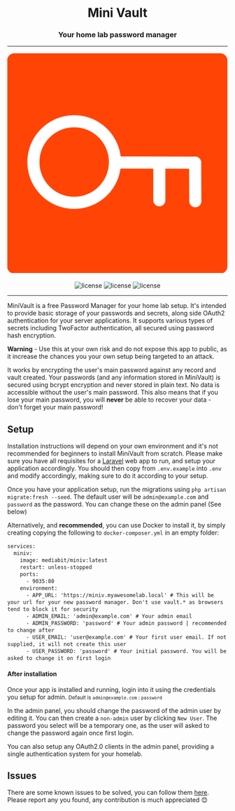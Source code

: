 <h1 align="center">Mini Vault</h1>
<h3 align="center">Your home lab password manager</h3>

---

<p align="center">
<img src="https://raw.githubusercontent.com/MediaBitLtd/mini_vault/refs/heads/main/public/img/logo.svg?sanitize=true"/>
<br />
<br />
<img alt="license" src="https://img.shields.io/github/license/MediaBitLtd/mini_vault" />
<img alt="license" src="https://img.shields.io/github/release/MediaBitLtd/mini_vault" />
<img alt="license" src="https://img.shields.io/github/issues/MediaBitLtd/mini_vault" />
</p>

---

MiniVault is a free Password Manager for your home lab setup. It's intended to provide basic storage of your passwords and secrets, along side OAuth2 authentication for your server applications. It supports various types of secrets including TwoFactor authentication, all secured using password hash encryption.

**Warning** - Use this at your own risk and do not expose this app to public, as it increase the chances you your own setup being targeted to an attack.

It works by encrypting the user's main password against any record and vault created. Your passwords (and any information stored in MiniVault) is secured using bcrypt encryption and never stored in plain text. No data is accessible without the user's main password. This also means that if you lose your main password, you will **never** be able to recover your data - don't forget your main password!

## Setup

Installation instructions will depend on your own environment and it's not recommended for beginners to install MiniVault from scratch. Please make sure you have all requisites for a <a href="https://laravel.com/docs/12.x/deployment">Laravel</a> web app to run, and setup your application accordingly. You should then copy from `.env.example` into `.env` and modify accordingly, making sure to do it according to your setup.

Once you have your application setup, run the migrations using `php artisan migrate:fresh --seed`. The default user will be `admin@example.com` and `password` as the password. You can change these on the admin panel (See below)

Alternatively, and **recommended**, you can use Docker to install it, by simply creating copying the following to `docker-composer.yml` in an empty folder:

```YML
services:
  miniv:
    image: mediabit/miniv:latest
    restart: unless-stopped
    ports:
      - 9035:80
    environment:
      - APP_URL: 'https://miniv.myawesomelab.local' # This will be your url for your new password manager. Don't use vault.* as browsers tend to block it for security
      - ADMIN_EMAIL: 'admin@example.com' # Your admin email
      - ADMIN_PASSWORD: 'password' # Your admin password | recommended to change after
      - USER_EMAIL: 'user@example.com' # Your first user email. If not supplied, it will not create this user
      - USER_PASSWORD: 'password' # Your initial password. You will be asked to change it on first login
```

#### After installation

Once your app is installed and running, login into it using the credentials you setup for admin. <small>Default is `admin@example.com` : `password`</small>

In the admin panel, you should change the password of the admin user by editing it. You can then create a `non-admin` user by clicking `New User`. The password you select will be a temporary one, as the user will asked to change the password again once first login.

You can also setup any OAuth2.0 clients in the admin panel, providing a single authentication system for your homelab.

## Issues

There are some known issues to be solved, you can follow them <a href="https://github.com/MediaBitLtd/mini_vault/issues">here</a>. Please report any you found, any contribution is much appreciated 😊

